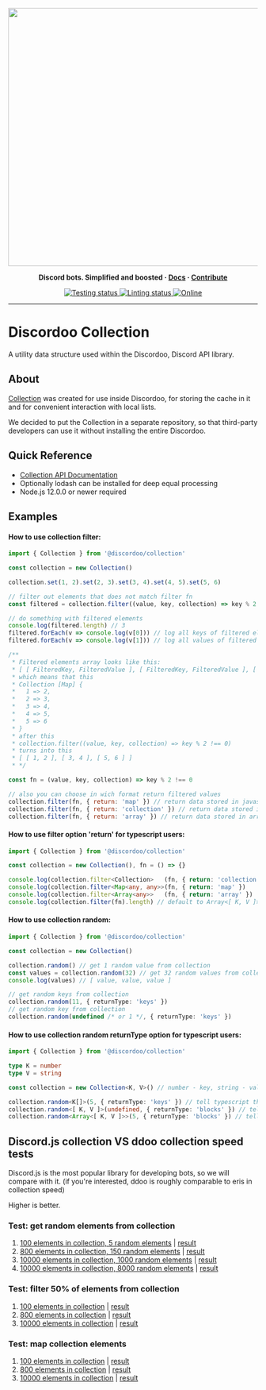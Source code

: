 <p align="center">
  <a href="https://ddoo.dev/coll"><img width="520" src="https://cdn.discordapp.com/attachments/531549268033404928/891043294337982575/ddoologo_new_1.2_banner_collection.svg" alt=""></a>
</p>

<p align="center">
  <b>
    Discord bots. Simplified and boosted
    <span> · </span>
    <a href="https://ddoo.dev/coll">Docs</a>
    <span> · </span>
    <a href="https://github.com/Discordoo/discordoo/blob/develop/CONTRIBUTING.md">Contribute</a>
  </b>
</p>

<p align="center">
  <a href="https://github.com/Discordoo/collection/actions">
    <img src="https://github.com/Discordoo/collection/workflows/Tests/badge.svg" alt="Testing status" />
  </a>
  <a href="https://github.com/Discordoo/collection/actions">
    <img src="https://github.com/Discordoo/collection/workflows/Lint/badge.svg" alt="Linting status" />
  </a>
  <a href="https://ddoo.dev/discord">
    <img 
      src="https://img.shields.io/discord/811663819721539674?color=7280DA&label=Discord&logo=discord&logoColor=white" 
      alt="Online"
    >
  </a>
</p>
<hr>

# Discordoo Collection
A utility data structure used within the Discordoo, Discord API library.

## About
[Collection](https://ddoo.dev/coll) was created for use inside Discordoo, for storing the cache in it and for convenient interaction with local lists.

We decided to put the Collection in a separate repository, so that third-party developers can use it without installing the entire Discordoo.

## Quick Reference
* [Collection API Documentation](https://ddoo.dev/coll)
* Optionally lodash can be installed for deep equal processing
* Node.js 12.0.0 or newer required

## Examples

#### How to use collection filter:
```js
import { Collection } from '@discordoo/collection'

const collection = new Collection()

collection.set(1, 2).set(2, 3).set(3, 4).set(4, 5).set(5, 6)

// filter out elements that does not match filter fn
const filtered = collection.filter((value, key, collection) => key % 2 !== 0) // returns array

// do something with filtered elements
console.log(filtered.length) // 3
filtered.forEach(v => console.log(v[0])) // log all keys of filtered elements
filtered.forEach(v => console.log(v[1])) // log all values of filtered elements

/**
 * Filtered elements array looks like this:
 * [ [ FilteredKey, FilteredValue ], [ FilteredKey, FilteredValue ], [ FilteredKey, FilteredValue ] ]
 * which means that this
 * Collection [Map] {
 *   1 => 2,
 *   2 => 3,
 *   3 => 4,
 *   4 => 5,
 *   5 => 6
 * }
 * after this
 * collection.filter((value, key, collection) => key % 2 !== 0)
 * turns into this
 * [ [ 1, 2 ], [ 3, 4 ], [ 5, 6 ] ]
 * */

const fn = (value, key, collection) => key % 2 !== 0

// also you can choose in wich format return filtered values
collection.filter(fn, { return: 'map' }) // return data stored in javascript Map
collection.filter(fn, { return: 'collection' }) // return data stored in collection
collection.filter(fn, { return: 'array' }) // return data stored in array (default)
```

#### How to use filter option 'return' for typescript users:
```ts
import { Collection } from '@discordoo/collection'

const collection = new Collection(), fn = () => {}

console.log(collection.filter<Collection>   (fn, { return: 'collection' }).size)
console.log(collection.filter<Map<any, any>>(fn, { return: 'map' })       .size)
console.log(collection.filter<Array<any>>   (fn, { return: 'array' })     .length)
console.log(collection.filter(fn).length) // default to Array<[ K, V ]>
```

#### How to use collection random:
```ts
import { Collection } from '@discordoo/collection'

const collection = new Collection()

collection.random() // get 1 random value from collection
const values = collection.random(32) // get 32 random values from collection
console.log(values) // [ value, value, value ]

// get random keys from collection
collection.random(11, { returnType: 'keys' })
// get random key from collection
collection.random(undefined /* or 1 */, { returnType: 'keys' })
```

#### How to use collection random returnType option for typescript users:
```ts
import { Collection } from '@discordoo/collection'

type K = number
type V = string

const collection = new Collection<K, V>() // number - key, string - value

collection.random<K[]>(5, { returnType: 'keys' }) // tell typescript that we are expect array of collection keys
collection.random<[ K, V ]>(undefined, { returnType: 'blocks' }) // tell typescript that we are expect 1 block
collection.random<Array<[ K, V ]>>(5, { returnType: 'blocks' }) // tell typescript that we are expect array of blocks
```


## Discord.js collection VS ddoo collection speed tests
Discord.js is the most popular library for developing bots, so we will compare with it.
(if you're interested, ddoo is roughly comparable to eris in collection speed)

Higher is better.

### Test: get random elements from collection
1. [100 elements in collection, 5 random elements](https://jsben.ch/mNKer) | [result](https://user-images.githubusercontent.com/44965055/126082272-a3e09d46-a67e-41f8-b000-b8315243c68e.png)
2. [800 elements in collection, 150 random elements](https://jsben.ch/en4FL) | [result](https://user-images.githubusercontent.com/44965055/126082328-312d7d77-f409-49fc-b382-dfb972b66567.png)
3. [10000 elements in collection, 1000 random elements](https://jsben.ch/86Fpd) | [result](https://user-images.githubusercontent.com/44965055/126082356-09a8bcc8-8bdd-4310-a6c2-e25674768a4c.png)
4. [10000 elements in collection, 8000 random elements](https://jsben.ch/q5IXT) | [result](https://user-images.githubusercontent.com/44965055/126082376-3a1e3c5d-3ab5-4c93-b8b3-a7c58cfe3deb.png)


### Test: filter 50% of elements from collection
1. [100 elements in collection](https://jsben.ch/coBir) | [result](https://user-images.githubusercontent.com/44965055/126082408-3ab9357b-36c4-4813-8905-f7b1b18f085d.png)
2. [800 elements in collection](https://jsben.ch/UcXNJ) | [result](https://user-images.githubusercontent.com/44965055/126082429-9bf00f20-b2a8-4566-a638-1d72193ce9ba.png)
3. [10000 elements in collection](https://jsben.ch/GYwWj) | [result](https://user-images.githubusercontent.com/44965055/126082458-7850537a-db4f-4877-ae6f-0972f1508a02.png)


### Test: map collection elements
1. [100 elements in collection](https://jsben.ch/Gqp0P) | [result](https://user-images.githubusercontent.com/44965055/126082472-6193b745-788f-4194-8355-4e52156b1f5c.png)
2. [800 elements in collection](https://jsben.ch/NNGE4) | [result](https://user-images.githubusercontent.com/44965055/126082498-2acc5ad3-0f22-4bb0-b6f6-9c455aca9c83.png)
3. [10000 elements in collection](https://jsben.ch/rMMWl) | [result](https://user-images.githubusercontent.com/44965055/126082513-32c06b67-9725-4d83-b1de-7224ce822ec9.png)

